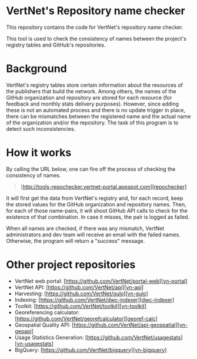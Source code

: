 # VertNet's Repository name checker

This repository contains the code for VertNet's repository name checker.

This tool is used to check the consistency of names between the project's registry tables and GitHub's repositories.

# Background

VertNet's registry tables store certain information about the resources of the publishers that build the network. Among others, the names of the GitHub organization and repository are stored for each resource (for feedback and monthly stats delivery purposes). However, since adding these is not an automated process and there is no update trigger in place, there can be mismatches between the registered name and the actual name of the organization and/or the repository. The task of this program is to detect such inconsistencies.

# How it works

By calling the URL below, one can fire off the process of checking the consistency of names.

> [http://tools-repochecker.vertnet-portal.appspot.com][repochecker]

It will first get the data from VertNet's registry and, for each record, keep the stored values for the GitHub organization and repository names. Then, for each of those name-pairs, it will shoot GitHub API calls to check for the existence of that combination. In case it misses, the pair is logged as failed.

When all names are checked, if there was any mismatch, VertNet administrators and dev team will receive an email with the failed names. Otherwise, the program will return a "success" message.

# Other project repositories

* VertNet web portal: [https://github.com/VertNet/portal-web][vn-portal]
* VertNet API: [https://github.com/VertNet/api][vn-api]
* Harvesting: [https://github.com/VertNet/gulo][vn-gulo]
* Indexing: [https://github.com/VertNet/dwc-indexer][dwc-indexer]
* Toolkit: [https://github.com/VertNet/toolkit][vn-toolkit]
* Georeferencing calculator: [https://github.com/VertNet/georefcalculator][georef-calc]
* Geospatial Quality API: [https://github.com/VertNet/api-geospatial][vn-geoapi]
* Usage Statistics Generation: [https://github.com/VertNet/usagestats][vn-usagestats]
* BigQuery: [https://github.com/VertNet/bigquery][vn-bigquery]

<!-- links -->
[vn-portal]: https://github.com/VertNet/portal-web
[vn-api]: https://github.com/VertNet/api
[vn-gulo]: https://github.com/VertNet/gulo
[dwc-indexer]: https://github.com/VertNet/dwc-indexer
[vn-toolkit]: https://github.com/VertNet/toolkit
[georef-calc]: https://github.com/VertNet/georefcalculator
[vn-geoapi]: https://github.com/VertNet/api-geospatial
[vn-usagestats]: https://github.com/VertNet/usagestats
[vn-bigquery]: https://github.com/VertNet/bigquery
[development]: https://github.com/VertNet/api/wiki/Development
[search-wiki]: https://github.com/VertNet/api/wiki/Search-API
[download-wiki]: https://github.com/VertNet/api/wiki/Download-API
[repochecker]: http://tools-repochecker.vertnet-portal.appspot.com
